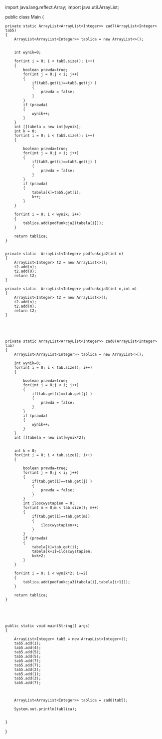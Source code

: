 import java.lang.reflect.Array;
import java.util.ArrayList;


public class Main
{



    private static ArrayList<ArrayList<Integer>> zad7(ArrayList<Integer> tab5)
    {
        ArrayList<ArrayList<Integer>> tablica = new ArrayList<>();


        int wynik=0;

        for(int i = 0; i < tab5.size(); i++)
        {
            boolean prawda=true;
            for(int j = 0;j < i; j++)
            {
                if(tab5.get(i)==tab5.get(j) )
                {
                    prawda = false;
                }
            }
            if (prawda)
            {
                wynik++;
            }
        }
        int []tabela = new int[wynik];
        int k = 0;
        for(int i = 0; i < tab5.size(); i++)
        {

            boolean prawda=true;
            for(int j = 0;j < i; j++)
            {
                if(tab5.get(i)==tab5.get(j) )
                {
                    prawda = false;
                }
            }
            if (prawda)
            {
                tabela[k]=tab5.get(i);
                k++;
            }
        }

        for(int i = 0; i < wynik; i++)
        {
            tablica.add(podfunkcja2(tabela[i]));
        }

        return tablica;
    }


    private static  ArrayList<Integer> podfunkcja2(int n)
    {
        ArrayList<Integer> t2 = new ArrayList<>();
        t2.add(n);
        t2.add(0);
        return t2;
    }

    private static  ArrayList<Integer> podfunkcja3(int n,int m)
    {
        ArrayList<Integer> t2 = new ArrayList<>();
        t2.add(n);
        t2.add(m);
        return t2;
    }





    private static ArrayList<ArrayList<Integer>> zad8(ArrayList<Integer> tab)
    {
        ArrayList<ArrayList<Integer>> tablica = new ArrayList<>();

        int wynik=0;
        for(int i = 0; i < tab.size(); i++)
        {

            boolean prawda=true;
            for(int j = 0;j < i; j++)
            {
                if(tab.get(i)==tab.get(j) )
                {
                    prawda = false;
                }
            }
            if (prawda)
            {
                wynik++;
            }
        }
        int []tabela = new int[wynik*2];


        int k = 0;
        for(int i = 0; i < tab.size(); i++)
        {

            boolean prawda=true;
            for(int j = 0;j < i; j++)
            {
                if(tab.get(i)==tab.get(j) )
                {
                    prawda = false;
                }
            }
            int iloscwystapien = 0;
            for(int m = 0;m < tab.size(); m++)
            {
                if(tab.get(i)==tab.get(m))
                {
                    iloscwystapien++;
                }
            }
            if (prawda)
            {
                tabela[k]=tab.get(i);
                tabela[k+1]=iloscwystapien;
                k=k+2;
            }
        }

        for(int i = 0; i < wynik*2; i+=2)
        {
            tablica.add(podfunkcja3(tabela[i],tabela[i+1]));
        }

        return tablica;
    }





    public static void main(String[] args)
    {

        ArrayList<Integer> tab5 = new ArrayList<Integer>();
        tab5.add(1);
        tab5.add(4);
        tab5.add(5);
        tab5.add(5);
        tab5.add(7);
        tab5.add(7);
        tab5.add(2);
        tab5.add(1);
        tab5.add(3);
        tab5.add(7);



        ArrayList<ArrayList<Integer>> tablica = zad8(tab5);

        System.out.println(tablica);


    }
}
